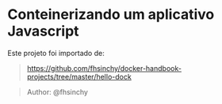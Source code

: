 # Conteinerizando um aplicativo Javascript

Este projeto foi importado de:

> https://github.com/fhsinchy/docker-handbook-projects/tree/master/hello-dock

> Author: @fhsinchy